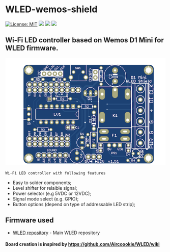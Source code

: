 # WLED-wemos-shield
[![License: MIT](https://img.shields.io/badge/License-MIT-blue.svg?style=flat-square)](https://github.com/srg74/WLED-wemos-shield/blob/master/LICENSE)
[![](https://img.shields.io/static/v1?label=Localized&message=firmware&color=blue&style=flat-square)](/resources/FIRMWARE/BIN)
[![](https://img.shields.io/static/v1?label=WLED&message=firmware&color=green&style=flat-square)](https://github.com/Aircoookie/WLED/releases)
[![](https://img.shields.io/static/v1?label=WLED&message=app&color=green&style=flat-square)](https://github.com/Aircoookie/WLED-App)
## Wi-Fi LED controller based on Wemos D1 Mini for WLED firmware.
![Controller](resources/WLED_Wemos_top.png)
```
Wi-Fi LED controller with following features
```
-   Easy to solder components;
-   Level shifter for relaible signal;
-   Power selector (e.g 5VDC or 12VDC);
-   Signal mode select (e.g. GPIO);
-   Button options (depend on type of addressable LED strip);

## Firmware used
-   [WLED repository](https://github.com/Aircoookie/WLED) - Main WLED repository

#### Board creation is inspired by https://github.com/Aircoookie/WLED/wiki
